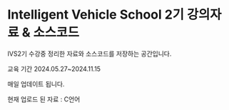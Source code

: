 # Intelligent Vehicle School 2기 강의자료 & 소스코드
IVS2기 수강중 정리한 자료와 소스코드를 저장하는 공간입니다.

교육 기간 2024.05.27~2024.11.15

매일 업데이트 됩니다.

현재 업로드 된 자료 : C언어
